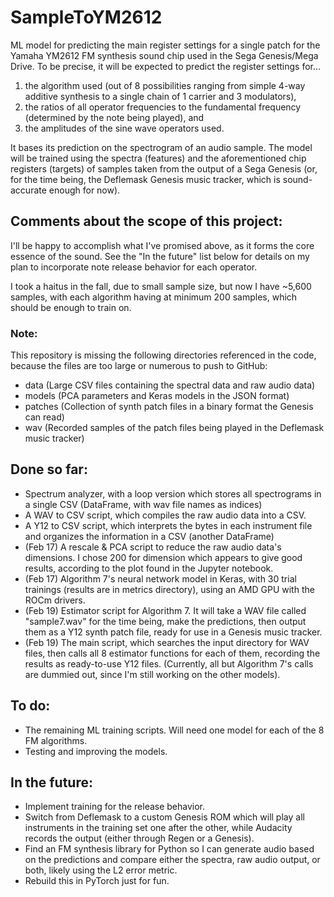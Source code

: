 # SampleToYM2612
 ML model for predicting the main register settings for a single patch for the Yamaha YM2612 FM synthesis sound chip used in the Sega Genesis/Mega Drive. To be precise, it will be expected to predict the register settings for...
 1) the algorithm used (out of 8 possibilities ranging from simple 4-way additive synthesis to a single chain of 1 carrier and 3 modulators),
 2) the ratios of all operator frequencies to the fundamental frequency (determined by the note being played), and
 3) the amplitudes of the sine wave operators used.
 
 It bases its prediction on the spectrogram of an audio sample. The model will be trained using the spectra (features) and the aforementioned chip registers (targets) of samples taken from the output of a Sega Genesis (or, for the time being, the Deflemask Genesis music tracker, which is sound-accurate enough for now).

## Comments about the scope of this project:
 I'll be happy to accomplish what I've promised above, as it forms the core essence of the sound. See the "In the future" list below for details on my plan to incorporate note release behavior for each operator.

 I took a haitus in the fall, due to small sample size, but now I have ~5,600 samples, with each algorithm having at minimum 200 samples, which should be enough to train on.

### Note:
 This repository is missing the following directories referenced in the code, because the files are too large or numerous to push to GitHub:
 - data (Large CSV files containing the spectral data and raw audio data)
 - models (PCA parameters and Keras models in the JSON format)
 - patches (Collection of synth patch files in a binary format the Genesis can read)
 - wav (Recorded samples of the patch files being played in the Deflemask music tracker)

## Done so far:
 - Spectrum analyzer, with a loop version which stores all spectrograms in a single CSV (DataFrame, with wav file names as indices)
 - A WAV to CSV script, which compiles the raw audio data into a CSV.
 - A Y12 to CSV script, which interprets the bytes in each instrument file and organizes the information in a CSV (another DataFrame)
 - (Feb 17) A rescale & PCA script to reduce the raw audio data's dimensions. I chose 200 for dimension which appears to give good results, according to the plot found in the Jupyter notebook.
 - (Feb 17) Algorithm 7's neural network model in Keras, with 30 trial trainings (results are in metrics directory), using an AMD GPU with the ROCm drivers.
 - (Feb 19) Estimator script for Algorithm 7. It will take a WAV file called "sample7.wav" for the time being, make the predictions, then output them as a Y12 synth patch file, ready for use in a Genesis music tracker.
 - (Feb 19) The main script, which searches the input directory for WAV files, then calls all 8 estimator functions for each of them, recording the results as ready-to-use Y12 files. (Currently, all but Algorithm 7's calls are dummied out, since I'm still working on the other models).

## To do:
 - The remaining ML training scripts. Will need one model for each of the 8 FM algorithms.
 - Testing and improving the models.
 
## In the future:
 - Implement training for the release behavior.
 - Switch from Deflemask to a custom Genesis ROM which will play all instruments in the training set one after the other, while Audacity records the output (either through Regen or a Genesis).
 - Find an FM synthesis library for Python so I can generate audio based on the predictions and compare either the spectra, raw audio output, or both, likely using the L2 error metric.
  - Rebuild this in PyTorch just for fun.
